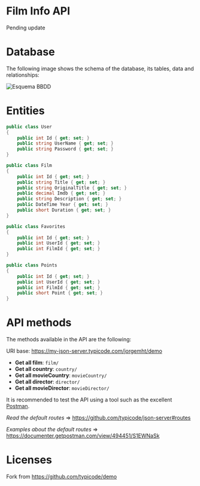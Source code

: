 # Film Info API

Pending update
 
# Database

The following image shows the schema of the database, its tables, data and relationships:

![Esquema BBDD](https://github.com/jorgemht/demo/blob/master/DataBaseDesign.png)

# Entities



```csharp
public class User
{
    public int Id { get; set; }
    public string UserName { get; set; }
    public string Password { get; set; }
}
```


```csharp
public class Film
{
    public int Id { get; set; }
    public string Title { get; set; }
    public string OriginalTitle { get; set; }
    public decimal Imdb { get; set; }
    public string Description { get; set; }
    public DateTime Year { get; set; }
    public short Duration { get; set; }
}
```


```csharp
public class Favorites 
{
    public int Id { get; set; }
    public int UserId { get; set; }
    public int FilmId { get; set; }
}
```

```csharp
public class Points
{
    public int Id { get; set; }
    public int UserId { get; set; }
    public int FilmId { get; set; }
    public short Point { get; set; }
}
```

# API methods

The methods available in the API are the following:

URI base: https://my-json-server.typicode.com/jorgemht/demo

- **Get all film**: `film/`
- **Get all country**: `country/`
- **Get all movieCountry**: `movieCountry/`
- **Get all director**: `director/`
- **Get all movieDirector**: `movieDirector/`

It is recommended to test the API using a tool such as the excellent [Postman](https://www.getpostman.com/).

*Read the default routes* => https://github.com/typicode/json-server#routes

*Examples about the default routes* => https://documenter.getpostman.com/view/494451/S1EWNaSk

# Licenses

Fork from https://github.com/typicode/demo
